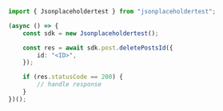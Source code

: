 <!-- Start SDK Example Usage -->


```typescript
import { Jsonplaceholdertest } from "jsonplaceholdertest";

(async () => {
    const sdk = new Jsonplaceholdertest();

    const res = await sdk.post.deletePostsId({
        id: "<ID>",
    });

    if (res.statusCode == 200) {
        // handle response
    }
})();

```
<!-- End SDK Example Usage -->